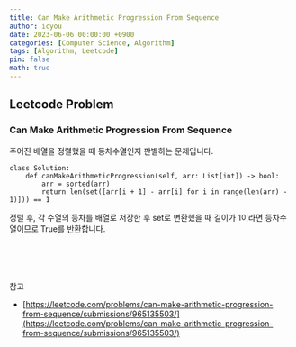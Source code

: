 ```yaml
---
title: Can Make Arithmetic Progression From Sequence
author: icyou
date: 2023-06-06 00:00:00 +0900
categories: [Computer Science, Algorithm]
tags: [Algorithm, Leetcode]
pin: false
math: true
---
```


## Leetcode Problem

### Can Make Arithmetic Progression From Sequence
주어진 배열을 정렬했을 때 등차수열인지 판별하는 문제입니다.

```
class Solution:
    def canMakeArithmeticProgression(self, arr: List[int]) -> bool:
        arr = sorted(arr)
        return len(set([arr[i + 1] - arr[i] for i in range(len(arr) - 1)])) == 1
```
정렬 후, 각 수열의 등차를 배열로 저장한 후 set로 변환했을 때 길이가 1이라면 등차수열이므로 True를 반환합니다.

<br/><br/><br/><br/>
참고 
- [https://leetcode.com/problems/can-make-arithmetic-progression-from-sequence/submissions/965135503/](https://leetcode.com/problems/can-make-arithmetic-progression-from-sequence/submissions/965135503/)